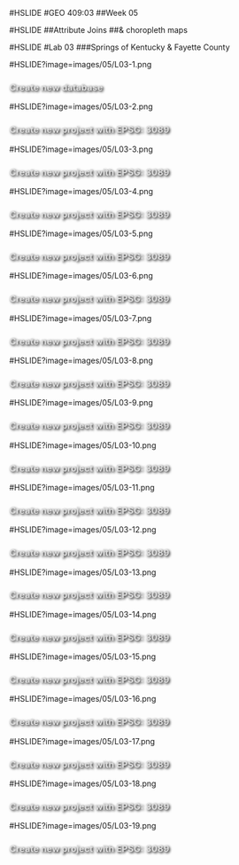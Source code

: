 #HSLIDE
#GEO 409:03
##Week 05

#HSLIDE
##Attribute Joins
##& choropleth maps




#HSLIDE
#Lab 03
###Springs of Kentucky & Fayette County


#HSLIDE?image=images/05/L03-1.png
<h3 style="color:#ddd;text-shadow: 2px 2px 4px #000;">Create new database</h3>

#HSLIDE?image=images/05/L03-2.png
<h3 style="color:#ddd;text-shadow: 2px 2px 4px #000;">Create new project with EPSG: 3089</h3>

#HSLIDE?image=images/05/L03-3.png
<h3 style="color:#ddd;text-shadow: 2px 2px 4px #000;">Create new project with EPSG: 3089</h3>

#HSLIDE?image=images/05/L03-4.png
<h3 style="color:#ddd;text-shadow: 2px 2px 4px #000;">Create new project with EPSG: 3089</h3>

#HSLIDE?image=images/05/L03-5.png
<h3 style="color:#ddd;text-shadow: 2px 2px 4px #000;">Create new project with EPSG: 3089</h3>

#HSLIDE?image=images/05/L03-6.png
<h3 style="color:#ddd;text-shadow: 2px 2px 4px #000;">Create new project with EPSG: 3089</h3>


#HSLIDE?image=images/05/L03-7.png
<h3 style="color:#ddd;text-shadow: 2px 2px 4px #000;">Create new project with EPSG: 3089</h3>

#HSLIDE?image=images/05/L03-8.png
<h3 style="color:#ddd;text-shadow: 2px 2px 4px #000;">Create new project with EPSG: 3089</h3>

#HSLIDE?image=images/05/L03-9.png
<h3 style="color:#ddd;text-shadow: 2px 2px 4px #000;">Create new project with EPSG: 3089</h3>

#HSLIDE?image=images/05/L03-10.png
<h3 style="color:#ddd;text-shadow: 2px 2px 4px #000;">Create new project with EPSG: 3089</h3>


#HSLIDE?image=images/05/L03-11.png
<h3 style="color:#ddd;text-shadow: 2px 2px 4px #000;">Create new project with EPSG: 3089</h3>

#HSLIDE?image=images/05/L03-12.png
<h3 style="color:#ddd;text-shadow: 2px 2px 4px #000;">Create new project with EPSG: 3089</h3>

#HSLIDE?image=images/05/L03-13.png
<h3 style="color:#ddd;text-shadow: 2px 2px 4px #000;">Create new project with EPSG: 3089</h3>

#HSLIDE?image=images/05/L03-14.png
<h3 style="color:#ddd;text-shadow: 2px 2px 4px #000;">Create new project with EPSG: 3089</h3>

#HSLIDE?image=images/05/L03-15.png
<h3 style="color:#ddd;text-shadow: 2px 2px 4px #000;">Create new project with EPSG: 3089</h3>

#HSLIDE?image=images/05/L03-16.png
<h3 style="color:#ddd;text-shadow: 2px 2px 4px #000;">Create new project with EPSG: 3089</h3>


#HSLIDE?image=images/05/L03-17.png
<h3 style="color:#ddd;text-shadow: 2px 2px 4px #000;">Create new project with EPSG: 3089</h3>



#HSLIDE?image=images/05/L03-18.png
<h3 style="color:#ddd;text-shadow: 2px 2px 4px #000;">Create new project with EPSG: 3089</h3>



#HSLIDE?image=images/05/L03-19.png
<h3 style="color:#ddd;text-shadow: 2px 2px 4px #000;">Create new project with EPSG: 3089</h3>

